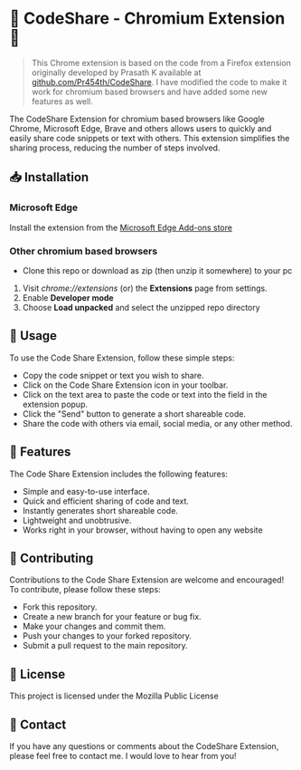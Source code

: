 # 🚀 CodeShare - Chromium Extension 🚀

> This Chrome extension is based on the code from a Firefox extension originally developed by Prasath K available at [github.com/Pr454th/CodeShare](https://github.com/Pr454th/CodeShare). I have modified the code to make it work for chromium based browsers and have added some new features as well.


The CodeShare Extension for chromium based browsers like Google Chrome, Microsoft Edge, Brave and others allows users to quickly and easily share code snippets or text with others. This extension simplifies the sharing process, reducing the number of steps involved.

## 📥 Installation

### Microsoft Edge
Install the extension from the [Microsoft Edge Add-ons store](https://microsoftedge.microsoft.com/addons/detail/ngidembnlampakgdooaphpchlfanhmlp)

### Other chromium based browsers
* Clone this repo or download as zip (then unzip it somewhere) to your pc

1. Visit <i>chrome://extensions</i> (or) the **Extensions** page from settings.
2. Enable **Developer mode**
3. Choose **Load unpacked** and select the unzipped repo directory

## 📝 Usage

To use the Code Share Extension, follow these simple steps:

- Copy the code snippet or text you wish to share.
- Click on the Code Share Extension icon in your toolbar.
- Click on the text area to paste the code or text into the field in the extension popup.
- Click the "Send" button to generate a short shareable code.
- Share the code with others via email, social media, or any other method.

## 🌟 Features

The Code Share Extension includes the following features:

- Simple and easy-to-use interface.
- Quick and efficient sharing of code and text.
- Instantly generates short shareable code.
- Lightweight and unobtrusive.
- Works right in your browser, without having to open any website

## 🤝 Contributing

Contributions to the Code Share Extension are welcome and encouraged! To contribute, please follow these steps:

- Fork this repository.
- Create a new branch for your feature or bug fix.
- Make your changes and commit them.
- Push your changes to your forked repository.
- Submit a pull request to the main repository.

## 📄 License

This project is licensed under the Mozilla Public License

## 📧 Contact

If you have any questions or comments about the CodeShare Extension, please feel free to contact me. I would love to hear from you!
